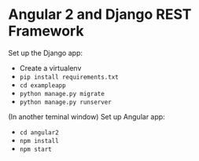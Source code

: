# Angular 2 and Django REST Framework

Set up the Django app:

- Create a virtualenv
- `pip install requirements.txt`
- `cd exampleapp`
- `python manage.py migrate`
- `python manage.py runserver`

(In another teminal window) Set up Angular app:

- `cd angular2`
- `npm install`
- `npm start`
